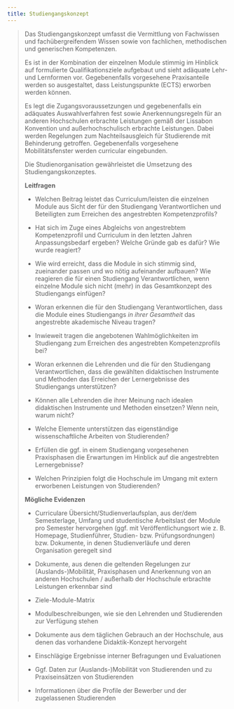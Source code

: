 ```yaml
---
title: Studiengangskonzept
---
```


>Das Studiengangskonzept umfasst die Vermittlung von Fachwissen und fachübergreifendem Wissen sowie von fachlichen, methodischen und generischen Kompetenzen.
>
>Es ist in der Kombination der einzelnen Module stimmig im Hinblick auf formulierte Qualifikationsziele aufgebaut und sieht adäquate Lehr- und Lernformen vor. Gegebenenfalls vorgesehene Praxisanteile werden so ausgestaltet, dass Leistungspunkte (ECTS) erworben werden können.
>
>Es legt die Zugangsvoraussetzungen und gegebenenfalls ein adäquates Auswahlverfahren fest sowie Anerkennungsregeln für an anderen Hochschulen erbrachte Leistungen gemäß der Lissabon Konvention und außerhochschulisch erbrachte Leistungen. Dabei werden Regelungen zum Nachteilsausgleich für Studierende mit Behinderung getroffen. Gegebenenfalls vorgesehene Mobilitätsfenster werden curricular eingebunden.
>
>Die Studienorganisation gewährleistet die Umsetzung des Studiengangskonzeptes.
>  
>**Leitfragen**
>
>-   Welchen Beitrag leistet das Curriculum/leisten die einzelnen Module aus Sicht der für den Studiengang Verantwortlichen und Beteiligten zum Erreichen des angestrebten Kompetenzprofils?
>
>-   Hat sich im Zuge eines Abgleichs von angestrebtem Kompetenzprofil und Curriculum in den letzten Jahren Anpassungsbedarf ergeben? Welche Gründe gab es dafür? Wie wurde reagiert?
>
>-   Wie wird erreicht, dass die Module in sich stimmig sind, zueinander passen und wo nötig aufeinander aufbauen? Wie reagieren die für einen Studiengang Verantwortlichen, wenn einzelne Module sich nicht (mehr) in das Gesamtkonzept des Studiengangs einfügen?
>
>-   Woran erkennen die für den Studiengang Verantwortlichen, dass die Module eines Studiengangs *in ihrer Gesamtheit* das angestrebte akademische Niveau tragen?
>
>-   Inwieweit tragen die angebotenen Wahlmöglichkeiten im Studiengang zum Erreichen des angestrebten Kompetenzprofils bei?
>
>-   Woran erkennen die Lehrenden und die für den Studiengang Verantwortlichen, dass die gewählten didaktischen Instrumente und Methoden das Erreichen der Lernergebnisse des Studiengangs unterstützen?
>
>-   Können alle Lehrenden die ihrer Meinung nach idealen didaktischen Instrumente und Methoden einsetzen? Wenn nein, warum nicht?
>
>-   Welche Elemente unterstützen das eigenständige wissenschaftliche Arbeiten von Studierenden?
>
>-   Erfüllen die ggf. in einem Studiengang vorgesehenen Praxisphasen die Erwartungen im Hinblick auf die angestrebten Lernergebnisse?
>
>-   Welchen Prinzipien folgt die Hochschule im Umgang mit extern erworbenen Leistungen von Studierenden?
>
>**Mögliche Evidenzen**
>
>-   Curriculare Übersicht/Studienverlaufsplan, aus der/dem Semesterlage, Umfang und studentische Arbeitslast der Module pro Semester hervorgehen (ggf. mit Veröffentlichungsort wie z. B. Homepage, Studienführer, Studien- bzw. Prüfungsordnungen) bzw. Dokumente, in denen Studienverläufe und deren Organisation geregelt sind
>
>-   Dokumente, aus denen die geltenden Regelungen zur (Auslands-)Mobilität, Praxisphasen und Anerkennung von an anderen Hochschulen / außerhalb der Hochschule erbrachte Leistungen erkennbar sind
>
>-   Ziele-Module-Matrix
>
>-   Modulbeschreibungen, wie sie den Lehrenden und Studierenden zur Verfügung stehen
>
>-   Dokumente aus dem täglichen Gebrauch an der Hochschule, aus denen das vorhandene Didaktik-Konzept hervorgeht
>
>-   Einschlägige Ergebnisse interner Befragungen und Evaluationen
>
>-   Ggf. Daten zur (Auslands-)Mobilität von Studierenden und zu Praxiseinsätzen von Studierenden
>
>-   Informationen über die Profile der Bewerber und der zugelassenen Studierenden